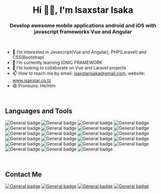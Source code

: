 <h1 align="center">Hi 👋🏼, I'm Isaxstar Isaka</h1>
<h3 align="center">Develop awesome mobile applications android and iOS with javascript frameworks Vue and Angular</h3>

<br>

- 👀 I’m interested in Javascript(Vue and Angular), PHP(Laravel) and CSS(Bootstrap)
- 🌱 I’m currently learning IONIC FRAMEWORK
- 💞️ I’m looking to collaborate on Vue and Laravel projects
- 📫 How to reach me by email: isaxstarisaka@gmail.com, website: www.isaxstar.co.tz
- 😄 Pronouns: He/Him

<br>

## Languages and Tools
![General badge](https://img.shields.io/badge/Ionic-3880FF?style=for-the-badge&logo=ionic&logoColor=white)
![General badge](https://img.shields.io/badge/Capacitor-119EFF?style=for-the-badge&logo=Capacitor&logoColor=white)
![General badge](https://img.shields.io/badge/mac%20os-000000?style=for-the-badge&logo=apple&logoColor=white)
![General badge](https://img.shields.io/badge/Ubuntu-E95420?style=for-the-badge&logo=ubuntu&logoColor=white)
![General badge](https://img.shields.io/badge/json-5E5C5C?style=for-the-badge&logo=json&logoColor=white)
![General badge](https://img.shields.io/badge/PHP-777BB4?style=for-the-badge&logo=php&logoColor=white)
![General badge](https://img.shields.io/badge/TypeScript-007ACC?style=for-the-badge&logo=typescript&logoColor=white)
![General badge](https://img.shields.io/badge/JavaScript-323330?style=for-the-badge&logo=javascript&logoColor=F7DF1E)
![General badge](https://img.shields.io/badge/VIM-%2311AB00.svg?&style=for-the-badge&logo=vim&logoColor=white)
![General badge](https://img.shields.io/badge/Visual_Studio_Code-0078D4?style=for-the-badge&logo=visual%20studio%20code&logoColor=white)
![General badge](https://img.shields.io/badge/Android_Studio-3DDC84?style=for-the-badge&logo=android-studio&logoColor=white)
![General badge](https://img.shields.io/badge/Xcode-007ACC?style=flat-square&logo=Xcode&logoColor=white)
![General badge](https://img.shields.io/badge/JWT-000000?style=for-the-badge&logo=JSON%20web%20tokens&logoColor=white)
![General badge](https://img.shields.io/badge/Webpack-8DD6F9?style=for-the-badge&logo=Webpack&logoColor=white)
![General badge](https://img.shields.io/badge/Laravel-FF2D20?style=for-the-badge&logo=laravel&logoColor=white)
![General badge](https://img.shields.io/badge/jQuery-0769AD?style=for-the-badge&logo=jquery&logoColor=white)
![General badge](https://img.shields.io/badge/Redux-593D88?style=for-the-badge&logo=redux&logoColor=white)
![General badge](https://img.shields.io/badge/Bootstrap-563D7C?style=for-the-badge&logo=bootstrap&logoColor=white)
![General badge](https://img.shields.io/badge/Angular-DD0031?style=for-the-badge&logo=angular&logoColor=white)
![General badge](https://img.shields.io/badge/Vue.js-35495E?style=for-the-badge&logo=vuedotjs&logoColor=4FC08D)
![General badge](https://img.shields.io/badge/npm-CB3837?style=for-the-badge&logo=npm&logoColor=white)
![General badge](https://img.shields.io/badge/SQLite-07405E?style=for-the-badge&logo=sqlite&logoColor=white)
![General badge](https://img.shields.io/badge/MySQL-005C84?style=for-the-badge&logo=mysql&logoColor=white)

<br>

## Contact Me
[![General badge](https://img.shields.io/badge/Gmail-D14836?style=for-the-badge&logo=gmail&logoColor=white)](MailTo:isaxstarisaka@gmail.com)
[![General badge](https://img.shields.io/badge/Facebook-1877F2?style=for-the-badge&logo=facebook&logoColor=white)](https://www.facebook.com/isaxstar)
[![General badge](https://img.shields.io/badge/Instagram-E4405F?style=for-the-badge&logo=instagram&logoColor=white)](https://www.instagram.com/isaxstar_tz)
[![General badge](https://img.shields.io/badge/website-000000?style=for-the-badge&logo=About.me&logoColor=white)](https://www.isaxstar.co.tz)
